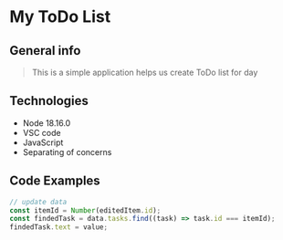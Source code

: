 # My ToDo List

## General info

> This is a simple application helps us create ToDo list for day

## Technologies

- Node 18.16.0
- VSC code
- JavaScript
- Separating of concerns

## Code Examples

```js
// update data
const itemId = Number(editedItem.id);
const findedTask = data.tasks.find((task) => task.id === itemId);
findedTask.text = value;
```
